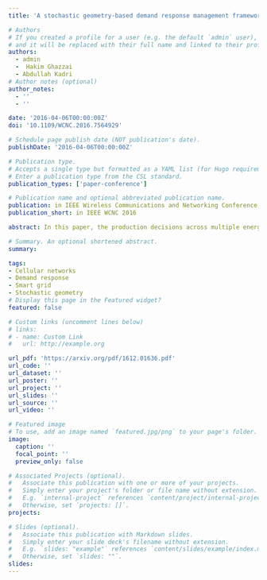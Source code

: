 ```yaml
---
title: 'A stochastic geometry-based demand response management framework for cellular networks powered by smart grid'

# Authors
# If you created a profile for a user (e.g. the default `admin` user), write the username (folder name) here
# and it will be replaced with their full name and linked to their profile.
authors:
  - admin
  -  Hakim Ghazzai
  - Abdullah Kadri
# Author notes (optional)
author_notes:
  - ''
  - ''

date: '2016-04-06T00:00:00Z'
doi: '10.1109/WCNC.2016.7564929'

# Schedule page publish date (NOT publication's date).
publishDate: '2016-04-06T00:00:00Z'

# Publication type.
# Accepts a single type but formatted as a YAML list (for Hugo requirements).
# Enter a publication type from the CSL standard.
publication_types: ['paper-conference']

# Publication name and optional abbreviated publication name.
publication: in IEEE Wireless Communications and Networking Conference (WCNC) 2016, Doha, Qatar
publication_short: in IEEE WCNC 2016

abstract: In this paper, the production decisions across multiple energy suppliers in smart grid, powering cellular networks are investigated. The suppliers are characterized by different offered prices and pollutant emissions levels. The challenge is to decide the amount of energy provided by each supplier to each of the operators such that their profitability is maximized while respecting the maximum tolerated level of CO2 emissions. The cellular operators are characterized by their offered quality of service (QoS) to the subscribers and the number of users that determines their energy requirements. Stochastic geometry is used to determine the average power needed to achieve the target probability of coverage for each operator. The total average power requirements of all networks are fed to an optimization framework to find the optimal amount of energy to be provided from each supplier to the operators. The generalized alpha-fair utility function is used to avoid production bias among the suppliers based on profitability of generation. Results illustrate the production behavior of the energy suppliers versus QoS level, cost of energy, capacity of generation, and level of fairness.

# Summary. An optional shortened abstract.
summary:

tags:
- Cellular networks
- Demand response
- Smart grid
- Stochastic geometry
# Display this page in the Featured widget?
featured: false

# Custom links (uncomment lines below)
# links:
# - name: Custom Link
#   url: http://example.org

url_pdf: 'https://arxiv.org/pdf/1612.01636.pdf'
url_code: ''
url_dataset: ''
url_poster: ''
url_project: ''
url_slides: ''
url_source: ''
url_video: ''

# Featured image
# To use, add an image named `featured.jpg/png` to your page's folder.
image:
  caption: ''
  focal_point: ''
  preview_only: false

# Associated Projects (optional).
#   Associate this publication with one or more of your projects.
#   Simply enter your project's folder or file name without extension.
#   E.g. `internal-project` references `content/project/internal-project/index.md`.
#   Otherwise, set `projects: []`.
projects:

# Slides (optional).
#   Associate this publication with Markdown slides.
#   Simply enter your slide deck's filename without extension.
#   E.g. `slides: "example"` references `content/slides/example/index.md`.
#   Otherwise, set `slides: ""`.
slides:
---
```

